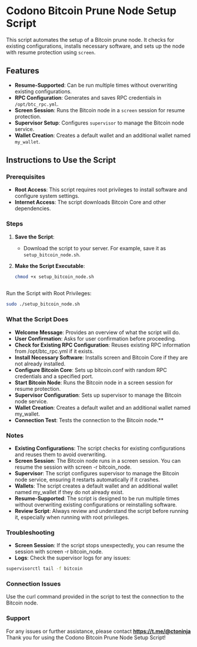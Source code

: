 # Codono Bitcoin Prune Node Setup Script

This script automates the setup of a Bitcoin prune node. It checks for existing configurations, installs necessary software, and sets up the node with resume protection using `screen`.

## Features
- **Resume-Supported**: Can be run multiple times without overwriting existing configurations.
- **RPC Configuration**: Generates and saves RPC credentials in `/opt/btc_rpc.yml`.
- **Screen Session**: Runs the Bitcoin node in a `screen` session for resume protection.
- **Supervisor Setup**: Configures `supervisor` to manage the Bitcoin node service.
- **Wallet Creation**: Creates a default wallet and an additional wallet named `my_wallet`.

## Instructions to Use the Script

### Prerequisites
- **Root Access**: This script requires root privileges to install software and configure system settings.
- **Internet Access**: The script downloads Bitcoin Core and other dependencies.

### Steps

1. **Save the Script**:
   - Download the script to your server. For example, save it as `setup_bitcoin_node.sh`.

2. **Make the Script Executable**:
   ```bash
   chmod +x setup_bitcoin_node.sh
  
Run the Script with Root Privileges:

```bash
sudo ./setup_bitcoin_node.sh
```
### What the Script Does
- **Welcome Message**: Provides an overview of what the script will do.
- **User Confirmation**: Asks for user confirmation before proceeding.
- **Check for Existing RPC Configuration**: Reuses existing RPC information from /opt/btc_rpc.yml if it exists.
- **Install Necessary Software**: Installs screen and Bitcoin Core if they are not already installed.
- **Configure Bitcoin Core**: Sets up bitcoin.conf with random RPC credentials and a specified port.
- **Start Bitcoin Node**: Runs the Bitcoin node in a screen session for resume protection.
- **Supervisor Configuration**: Sets up supervisor to manage the Bitcoin node service.
- **Wallet Creation**: Creates a default wallet and an additional wallet named my_wallet.
- **Connection Test**: Tests the connection to the Bitcoin node.**
### Notes
- **Existing Configurations**: The script checks for existing configurations and reuses them to avoid overwriting.
- **Screen Session**: The Bitcoin node runs in a screen session. You can resume the session with screen -r bitcoin_node.
- **Supervisor**: The script configures supervisor to manage the Bitcoin node service, ensuring it restarts automatically if it crashes.
- **Wallets**: The script creates a default wallet and an additional wallet named my_wallet if they do not already exist.
- **Resume-Supported**: The script is designed to be run multiple times without overwriting existing configurations or reinstalling software.
- **Review Script**: Always review and understand the script before running it, especially when running with root privileges.

### Troubleshooting
- **Screen Session**: If the script stops unexpectedly, you can resume the session with screen -r bitcoin_node.
- **Logs**: Check the supervisor logs for any issues:

```bash
supervisorctl tail -f bitcoin
```

### Connection Issues
Use the curl command provided in the script to test the connection to the Bitcoin node.

### Support
For any issues or further assistance, please contact **https://t.me/@ctoninja**
Thank you for using the Codono Bitcoin Prune Node Setup Script!
